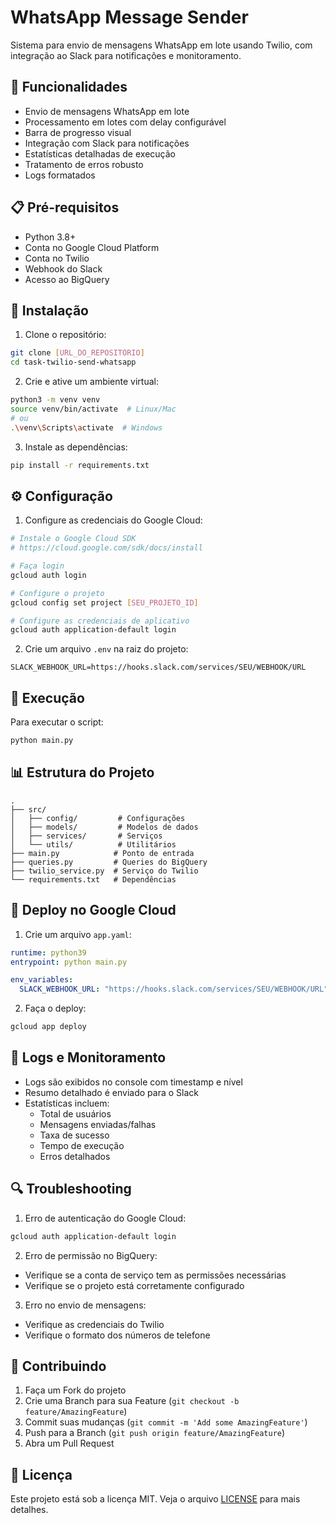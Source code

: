# WhatsApp Message Sender

Sistema para envio de mensagens WhatsApp em lote usando Twilio, com integração ao Slack para notificações e monitoramento.

## 🚀 Funcionalidades

- Envio de mensagens WhatsApp em lote
- Processamento em lotes com delay configurável
- Barra de progresso visual
- Integração com Slack para notificações
- Estatísticas detalhadas de execução
- Tratamento de erros robusto
- Logs formatados

## 📋 Pré-requisitos

- Python 3.8+
- Conta no Google Cloud Platform
- Conta no Twilio
- Webhook do Slack
- Acesso ao BigQuery

## 🔧 Instalação

1. Clone o repositório:
```bash
git clone [URL_DO_REPOSITÓRIO]
cd task-twilio-send-whatsapp
```

2. Crie e ative um ambiente virtual:
```bash
python3 -m venv venv
source venv/bin/activate  # Linux/Mac
# ou
.\venv\Scripts\activate  # Windows
```

3. Instale as dependências:
```bash
pip install -r requirements.txt
```

## ⚙️ Configuração

1. Configure as credenciais do Google Cloud:
```bash
# Instale o Google Cloud SDK
# https://cloud.google.com/sdk/docs/install

# Faça login
gcloud auth login

# Configure o projeto
gcloud config set project [SEU_PROJETO_ID]

# Configure as credenciais de aplicativo
gcloud auth application-default login
```

2. Crie um arquivo `.env` na raiz do projeto:
```env
SLACK_WEBHOOK_URL=https://hooks.slack.com/services/SEU/WEBHOOK/URL
```

## 🚀 Execução

Para executar o script:
```bash
python main.py
```

## 📊 Estrutura do Projeto

```
.
├── src/
│   ├── config/         # Configurações
│   ├── models/         # Modelos de dados
│   ├── services/       # Serviços
│   └── utils/          # Utilitários
├── main.py            # Ponto de entrada
├── queries.py         # Queries do BigQuery
├── twilio_service.py  # Serviço do Twilio
└── requirements.txt   # Dependências
```

## 🔄 Deploy no Google Cloud

1. Crie um arquivo `app.yaml`:
```yaml
runtime: python39
entrypoint: python main.py

env_variables:
  SLACK_WEBHOOK_URL: "https://hooks.slack.com/services/SEU/WEBHOOK/URL"
```

2. Faça o deploy:
```bash
gcloud app deploy
```

## 📝 Logs e Monitoramento

- Logs são exibidos no console com timestamp e nível
- Resumo detalhado é enviado para o Slack
- Estatísticas incluem:
  - Total de usuários
  - Mensagens enviadas/falhas
  - Taxa de sucesso
  - Tempo de execução
  - Erros detalhados

## 🔍 Troubleshooting

1. Erro de autenticação do Google Cloud:
```bash
gcloud auth application-default login
```

2. Erro de permissão no BigQuery:
- Verifique se a conta de serviço tem as permissões necessárias
- Verifique se o projeto está corretamente configurado

3. Erro no envio de mensagens:
- Verifique as credenciais do Twilio
- Verifique o formato dos números de telefone

## 🤝 Contribuindo

1. Faça um Fork do projeto
2. Crie uma Branch para sua Feature (`git checkout -b feature/AmazingFeature`)
3. Commit suas mudanças (`git commit -m 'Add some AmazingFeature'`)
4. Push para a Branch (`git push origin feature/AmazingFeature`)
5. Abra um Pull Request

## 📄 Licença

Este projeto está sob a licença MIT. Veja o arquivo [LICENSE](LICENSE) para mais detalhes.
